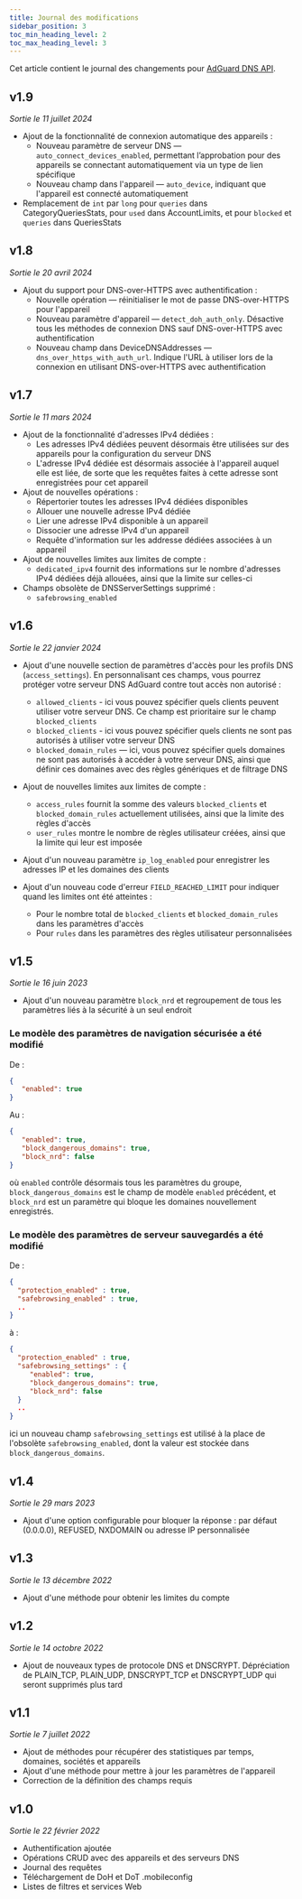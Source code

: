 ```yaml
---
title: Journal des modifications
sidebar_position: 3
toc_min_heading_level: 2
toc_max_heading_level: 3
---
```


<!--
    Changelog is from here:
    https://api.adguard-dns.io/static/api/CHANGELOG.md
-->

Cet article contient le journal des changements pour [AdGuard DNS API](private-dns/api/overview.md).

## v1.9

_Sortie le 11 juillet 2024_

- Ajout de la fonctionnalité de connexion automatique des appareils :
  - Nouveau paramètre de serveur DNS — `auto_connect_devices_enabled`, permettant l’approbation pour des appareils se connectant automatiquement via un type de lien spécifique
  - Nouveau champ dans l'appareil — `auto_device`, indiquant que l'appareil est connecté automatiquement
- Remplacement de `int` par `long` pour `queries` dans CategoryQueriesStats, pour `used` dans AccountLimits, et pour `blocked` et `queries` dans QueriesStats

## v1.8

_Sortie le 20 avril 2024_

- Ajout du support pour DNS-over-HTTPS avec authentification :
  - Nouvelle opération — réinitialiser le mot de passe DNS-over-HTTPS pour l'appareil
  - Nouveau paramètre d'appareil — `detect_doh_auth_only`. Désactive tous les méthodes de connexion DNS sauf DNS-over-HTTPS avec authentification
  - Nouveau champ dans DeviceDNSAddresses — `dns_over_https_with_auth_url`. Indique l'URL à utiliser lors de la connexion en utilisant DNS-over-HTTPS avec authentification

## v1.7

_Sortie le 11 mars 2024_

- Ajout de la fonctionnalité d'adresses IPv4 dédiées :
  - Les adresses IPv4 dédiées peuvent désormais être utilisées sur des appareils pour la configuration du serveur DNS
  - L'adresse IPv4 dédiée est désormais associée à l'appareil auquel elle est liée, de sorte que les requêtes faites à cette adresse sont enregistrées pour cet appareil
- Ajout de nouvelles opérations :
  - Répertorier toutes les adresses IPv4 dédiées disponibles
  - Allouer une nouvelle adresse IPv4 dédiée
  - Lier une adresse IPv4 disponible à un appareil
  - Dissocier une adresse IPv4 d'un appareil
  - Requête d'information sur les addresse dédiées associées à un appareil
- Ajout de nouvelles limites aux limites de compte :
  - `dedicated_ipv4` fournit des informations sur le nombre d'adresses IPv4 dédiées déjà allouées, ainsi que la limite sur celles-ci
- Champs obsolète de DNSServerSettings supprimé :
  - `safebrowsing_enabled`

## v1.6

_Sortie le 22 janvier 2024_

- Ajout d'une nouvelle section de paramètres d'accès pour les profils DNS (`access_settings`). En personnalisant ces champs, vous pourrez protéger votre serveur DNS AdGuard contre tout accès non autorisé :

  - `allowed_clients` - ici vous pouvez spécifier quels clients peuvent utiliser votre serveur DNS. Ce champ est prioritaire sur le champ `blocked_clients`
  - `blocked_clients` - ici vous pouvez spécifier quels clients ne sont pas autorisés à utiliser votre serveur DNS
  - `blocked_domain_rules` — ici, vous pouvez spécifier quels domaines ne sont pas autorisés à accéder à votre serveur DNS, ainsi que définir ces domaines avec des règles génériques et de filtrage DNS

- Ajout de nouvelles limites aux limites de compte :

  - `access_rules` fournit la somme des valeurs `blocked_clients` et `blocked_domain_rules` actuellement utilisées, ainsi que la limite des règles d'accès
  - `user_rules` montre le nombre de règles utilisateur créées, ainsi que la limite qui leur est imposée

- Ajout d'un nouveau paramètre `ip_log_enabled` pour enregistrer les adresses IP et les domaines des clients

- Ajout d'un nouveau code d'erreur `FIELD_REACHED_LIMIT` pour indiquer quand les limites ont été atteintes :

  - Pour le nombre total de `blocked_clients` et `blocked_domain_rules` dans les paramètres d'accès
  - Pour `rules` dans les paramètres des règles utilisateur personnalisées

## v1.5

_Sortie le 16 juin 2023_

- Ajout d'un nouveau paramètre `block_nrd` et regroupement de tous les paramètres liés à la sécurité à un seul endroit

### Le modèle des paramètres de navigation sécurisée a été modifié

De :

```json
{
   "enabled": true
}
```

Au :

```json
{
   "enabled": true,
   "block_dangerous_domains": true,
   "block_nrd": false
}
```

où `enabled` contrôle désormais tous les paramètres du groupe, `block_dangerous_domains` est le champ de modèle `enabled` précédent, et `block_nrd` est un paramètre qui bloque les domaines nouvellement enregistrés.

### Le modèle des paramètres de serveur sauvegardés a été modifié

De :

```json
{
  "protection_enabled" : true,
  "safebrowsing_enabled" : true,
  ..
}
```

à :

```json
{
  "protection_enabled" : true,
  "safebrowsing_settings" : {
     "enabled": true,
     "block_dangerous_domains": true,
     "block_nrd": false
  }
  ..
}
```

ici un nouveau champ `safebrowsing_settings` est utilisé à la place de l'obsolète `safebrowsing_enabled`, dont la valeur est stockée dans `block_dangerous_domains`.

## v1.4

_Sortie le 29 mars 2023_

- Ajout d'une option configurable pour bloquer la réponse : par défaut (0.0.0.0), REFUSED, NXDOMAIN ou adresse IP personnalisée

## v1.3

_Sortie le 13 décembre 2022_

- Ajout d'une méthode pour obtenir les limites du compte

## v1.2

_Sortie le 14 octobre 2022_

- Ajout de nouveaux types de protocole DNS et DNSCRYPT. Dépréciation de PLAIN_TCP, PLAIN_UDP, DNSCRYPT_TCP et DNSCRYPT_UDP qui seront supprimés plus tard

## v1.1

_Sortie le 7 juillet 2022_

- Ajout de méthodes pour récupérer des statistiques par temps, domaines, sociétés et appareils
- Ajout d'une méthode pour mettre à jour les paramètres de l'appareil
- Correction de la définition des champs requis

## v1.0

_Sortie le 22 février 2022_

- Authentification ajoutée
- Opérations CRUD avec des appareils et des serveurs DNS
- Journal des requêtes
- Téléchargement de DoH et DoT .mobileconfig
- Listes de filtres et services Web
